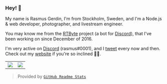 ### Hey! 👋

My name is Rasmus Gerdin, I'm from Stockholm, Sweden, and I'm a Node.js & web developer, photographer, and livestream engineer.

You may know me from the [RTByte] project (a bot for [Discord]), that I've been working on since December of 2016. 

I'm very active on [Discord] (rasmus#0001), and I [tweet] every now and then. Check out my [website] if you're so inclined 👍🏻.

<table>
  <tr>
    <td align="center" style="padding=0;width=50%;">
      <img align="center" style="padding=0;" src="https://github-readme-stats.vercel.app/api/?username=rasmusgerdin&show_icons=true&title_color=4F8CC9&text_color=9f9f9f&bg_color=00000000&hide_border=true&icon_color=4F8CC9&hide_title=true&count_private=true" />
    </td>
    <td align="center" style="padding=0;width=50%;">
      <img align="center" style="padding=0;" src="https://github-readme-stats.quantumlytangled.vercel.app/api/top-langs/?username=rasmusgerdin&layout=compact&show_icons=true&title_color=4F8CC9&text_color=9f9f9f&bg_color=00000000&hide_border=true&icon_color=00000000&count_private=true,char;binarytf/binarytf" />
    </td>
  </tr>
</table>

> Provided by [`GitHub Readme Stats`]

[RTByte]:                https://rtbyte.xyz
[Discord]:               https://discord.com
[tweet]:                 https://twitter.com/rasmusgerdin_
[website]:               https://rasmusgerdin.com
[`GitHub Readme Stats`]: https://github.com/anuraghazra/github-readme-stats
